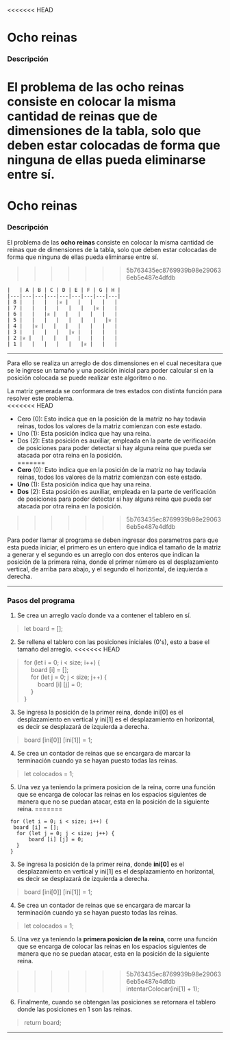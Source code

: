 <<<<<<< HEAD
# **Ocho reinas**
### **Descripción**
El problema de las ocho reinas consiste en colocar la misma cantidad de reinas que de dimensiones de la tabla, solo que deben estar colocadas de forma que ninguna de ellas pueda eliminarse entre sí.  
=======
# **Ocho reinas**  
### **Descripción**
El problema de las **ocho reinas** consiste en colocar la misma cantidad de reinas que de dimensiones de la tabla, solo que deben estar colocadas de forma que ninguna de ellas pueda eliminarse entre sí.  
>>>>>>> 5b763435ec8769939b98e290636eb5e487e4dfdb
```JS
|   | A | B | C | D | E | F | G | H |
|---|---|---|---|---|---|---|---|---|
| 8 |   |   |   |♕ |   |   |   |   |
| 7 |   |   |   |   |   |   |♕ |   |
| 6 |   |   |♕ |   |   |   |   |   |
| 5 |   |   |   |   |   |   |   |♕ |
| 4 |   |♕ |   |   |   |   |   |   |
| 3 |   |   |   |   |♕ |   |   |   |
| 2 |♕ |   |   |   |   |   |   |   |
| 1 |   |   |   |   |   |♕ |   |   |
```
---------------------

Para ello se realiza un arreglo de dos dimensiones en el cual necesitara que se le ingrese un tamaño y una posición inicial para poder calcular si en la posición colocada se puede realizar este algoritmo o no.  

La matriz generada se conformara de tres estados con distinta función para resolver este problema.  
<<<<<<< HEAD
*  Cero (0): Esto indica que en la posición de la matriz no hay todavia reinas, todos los valores de la matriz comienzan con este estado.
*  Uno (1): Esta posición indica que hay una reina.
*  Dos (2): Esta posición es auxiliar, empleada en la parte de verificación de posiciones para poder detectar si hay alguna reina que pueda ser atacada por otra reina en la posición.   
=======
*  **Cero** (0): Esto indica que en la posición de la matriz no hay todavia reinas, todos los valores de la matriz comienzan con este estado.
*  **Uno** (1): Esta posición indica que hay una reina.
*  **Dos** (2): Esta posición es auxiliar, empleada en la parte de verificación de posiciones para poder detectar si hay alguna reina que pueda ser atacada por otra reina en la posición.   
>>>>>>> 5b763435ec8769939b98e290636eb5e487e4dfdb

Para poder llamar al programa se deben ingresar dos parametros para que esta pueda iniciar, el primero es un entero que indica el tamaño de la matriz a generar y el segundo es un arreglo con dos enteros que indican la posición de la primera reina, donde el primer número es el desplazamiento vertical, de arriba para abajo, y el segundo el horizontal, de izquierda a derecha.

----------------------------
### Pasos del programa
1. Se crea un arreglo vacío donde va a contener el tablero en sí.
> let board = [];
2. Se rellena el tablero con las posiciones iniciales (0's), esto a base el tamaño del arreglo.
<<<<<<< HEAD
> for (let i = 0; i < size; i++) {  
> &nbsp;&nbsp;&nbsp;&nbsp;board [i] = [];  
> &nbsp;&nbsp;&nbsp;&nbsp;for (let j = 0; j < size; j++) {  
> &nbsp;&nbsp;&nbsp;&nbsp;&nbsp;&nbsp;&nbsp;&nbsp;board [i] [j] = 0;  
> &nbsp;&nbsp;&nbsp;&nbsp;}  
> }
3. Se ingresa la posición de la primer reina, donde ini[0] es el desplazamiento en vertical y ini[1] es el desplazamiento en horizontal, es decir se desplazará de izquierda a derecha.
> board [ini[0]] [ini[1]] = 1;
4. Se crea un contador de reinas que se encargara de marcar la terminación cuando ya se hayan puesto todas las reinas.
> let colocados = 1;
5. Una vez ya teniendo la primera posicion de la reina, corre una función que se encarga de colocar las reinas en los espacios siguientes de manera que no se puedan atacar, esta en la posición de la siguiente reina.
=======
```JS
 for (let i = 0; i < size; i++) {  
  board [i] = [];  
   for (let j = 0; j < size; j++) {  
       board [i] [j] = 0;  
   }  
 }
```
3. Se ingresa la posición de la primer reina, donde **ini[0]** es el desplazamiento en vertical y ini[1] es el desplazamiento en horizontal, es decir se desplazará de izquierda a derecha.
> board [ini[0]] [ini[1]] = 1;
4. Se crea un contador de reinas que se encargara de marcar la terminación cuando ya se hayan puesto todas las reinas.
> let colocados = 1;
5. Una vez ya teniendo la **primera posicion de la reina**, corre una función que se encarga de colocar las reinas en los espacios siguientes de manera que no se puedan atacar, esta en la posición de la siguiente reina.
>>>>>>> 5b763435ec8769939b98e290636eb5e487e4dfdb
> intentarColocar(ini[1] + 1);
6. Finalmente, cuando se obtengan las posiciones se retornara el tablero donde las posiciones en 1 son las reinas.
> return board;
------------------

